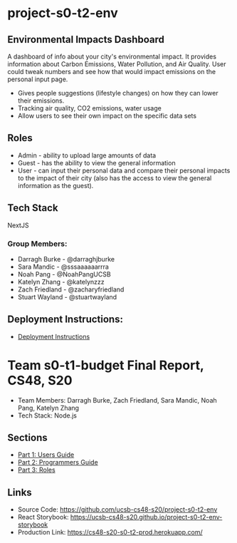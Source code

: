 # project-s0-t2-env

## Environmental Impacts Dashboard

A dashboard of info about your city's environmental impact. It provides information about Carbon Emissions, Water Pollution, and Air Quality. User could tweak numbers and see how that would impact emissions on the personal input page. 

- Gives people suggestions (lifestyle changes) on how they can lower their emissions.
- Tracking air quality, CO2 emissions, water usage
- Allow users to see their own impact on the specific data sets

## Roles

- Admin - ability to upload large amounts of data
- Guest - has the ability to view the general information
- User - can input their personal data and compare their personal impacts to the impact of their city (also has the access to view the general information as the guest). 

## Tech Stack

NextJS

### Group Members:

- Darragh Burke - @darraghjburke
- Sara Mandic - @sssaaaaaarrra
- Noah Pang - @NoahPangUCSB
- Katelyn Zhang - @katelynzzz
- Zach Friedland - @zacharyfriedland
- Stuart Wayland - @stuartwayland

## Deployment Instructions:

- [Deployment Instructions](./docs/DEPLOY.md)

# Team s0-t1-budget Final Report, CS48, S20

* Team Members: Darragh Burke, Zach Friedland, Sara Mandic, Noah Pang, Katelyn Zhang
* Tech Stack: Node.js

## Sections
* [Part 1: Users Guide](./users_guide.md)
* [Part 2: Programmers Guide](./programmers_guide.md)
* [Part 3: Roles](./roles.md)

## Links
* Source Code: https://github.com/ucsb-cs48-s20/project-s0-t2-env
* React Storybook: https://ucsb-cs48-s20.github.io/project-s0-t2-env-storybook
* Production Link: https://cs48-s20-s0-t2-prod.herokuapp.com/
